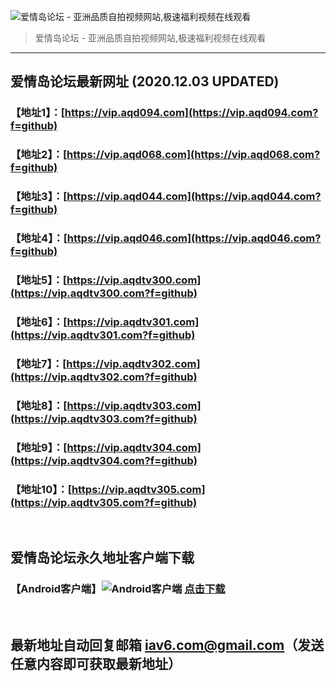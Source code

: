 ![爱情岛论坛 - 亚洲品质自拍视频网站,极速福利视频在线观看](http://ww1.sinaimg.cn/large/007drMcOgy1g5i6x3ua0xj30eg0393yo.jpg)
> 爱情岛论坛 - 亚洲品质自拍视频网站,极速福利视频在线观看

---

## 爱情岛论坛最新网址 (2020.12.03 UPDATED)
### 【地址1】：[https://vip.aqd094.com](https://vip.aqd094.com?f=github)
### 【地址2】：[https://vip.aqd068.com](https://vip.aqd068.com?f=github)
### 【地址3】：[https://vip.aqd044.com](https://vip.aqd044.com?f=github)
### 【地址4】：[https://vip.aqd046.com](https://vip.aqd046.com?f=github)
### 【地址5】：[https://vip.aqdtv300.com](https://vip.aqdtv300.com?f=github)
### 【地址6】：[https://vip.aqdtv301.com](https://vip.aqdtv301.com?f=github)
### 【地址7】：[https://vip.aqdtv302.com](https://vip.aqdtv302.com?f=github)
### 【地址8】：[https://vip.aqdtv303.com](https://vip.aqdtv303.com?f=github)
### 【地址9】：[https://vip.aqdtv304.com](https://vip.aqdtv304.com?f=github)
### 【地址10】：[https://vip.aqdtv305.com](https://vip.aqdtv305.com?f=github)
<br>

## 爱情岛论坛永久地址客户端下载
### 【Android客户端】![Android客户端](https://ww1.sinaimg.cn/large/007drMcOgy1fzljgv278jj300f00ia9t.jpg) [点击下载](https://app.aqdlt.app/v1/aqdlt_android_0828.apk)

<br>

## 最新地址自动回复邮箱 [iav6.com@gmail.com](mailto:iav6.com@gmail.com)（发送任意内容即可获取最新地址）
